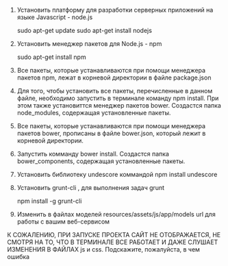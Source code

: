 1. Установить платформу для разработки серверных приложений на языке Javascript - node.js

    sudo apt-get update
    sudo apt-get install nodejs

2. Установить менеджер пакетов для Node.js - npm

    sudo apt-get install npm

3. Все пакеты, которые устанавливаются при помощи менеджера пакетов npm, лежат в корневой директории в файле package.json

4. Для того, чтобы установить все пакеты, перечисленные в данном файле, необходимо запустить в терминале команду npm install.
 При этом также установиттся менеджер пакетов bower. Создастся папка node_modules, содержащая установленные пакеты.

5. Все пакеты, которые устанавливаются при помощи менеджера пакетов bower, прописаны в файле bower.json, который лежит в корневой директории.

6. Запустить комманду bower install. Создастся папка bower_components, содержащая установленные пакеты.

7. Установить библиотеку undescore коммандой npm install undescore

8. Установить grunt-cli , для выполнения задач grunt

    npm install -g grunt-cli

9. Изменить в файлах моделей resources/assets/js/app/models url для работы с вашим веб-сервисом


К СОЖАЛЕНИЮ, ПРИ ЗАПУСКЕ ПРОЕКТА  САЙТ НЕ ОТОБРАЖАЕТСЯ,
НЕ СМОТРЯ НА ТО, ЧТО В ТЕРМИНАЛЕ ВСЕ РАБОТАЕТ И ДАЖЕ СЛУШАЕТ ИЗМЕНЕНИЯ В ФАЙЛАХ js и css.
Подскажите, пожалуйста, в чем ошибка

